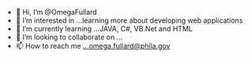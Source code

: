 - 👋 Hi, I’m @OmegaFullard
- 👀 I’m interested in ...learning more about developing web applications
- 🌱 I’m currently learning ...JAVA, C#, VB.Net and HTML
- 💞️ I’m looking to collaborate on ...
- 📫 How to reach me ...omega.fullard@phila.gov

<!---
OmegaFullard/OmegaFullard is a ✨ special ✨ repository because its `README.md` (this file) appears on your GitHub profile.
You can click the Preview link to take a look at your changes.
--->
